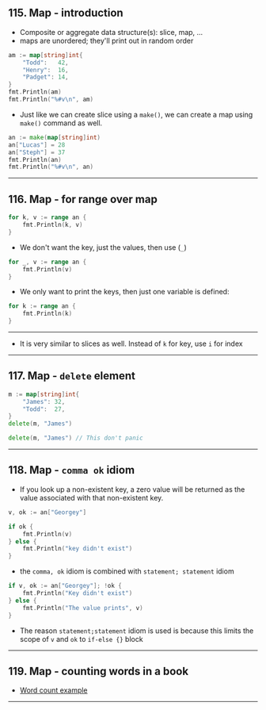 ## 115. Map - introduction

* Composite or aggregate data structure(s): slice, map, ...
* maps are unordered; they'll print out in random order

```go
am := map[string]int{
    "Todd":   42,
    "Henry":  16,
    "Padget": 14,
}
fmt.Println(am)
fmt.Println("%#v\n", am)
```

* Just like we can create slice using a `make()`, we can create a map using `make()` command as well.

```go
an := make(map[string]int)
an["Lucas"] = 28
an["Steph"] = 37
fmt.Println(an)
fmt.Println("%#v\n", an)
```

***

## 116. Map - for range over map

```go
for k, v := range an {
    fmt.Println(k, v)
}
```
* We don't want the key, just the values, then use (`_`)
```go
for _, v := range an {
    fmt.Println(v)
}
```
* We only want to print the keys, then just one variable is defined:
```go
for k := range an {
    fmt.Println(k)
}
```
*** 

* It is very similar to slices as well. Instead of `k` for key, use `i` for index

***

## 117. Map - `delete` element

```go
m := map[string]int{
    "James": 32,
    "Todd":  27,
}
delete(m, "James")

delete(m, "James") // This don't panic
```

***

## 118.  Map - `comma ok` idiom

* If you look up a non-existent key, a zero value will be returned as the value associated with that non-existent key.
```go
v, ok := an["Georgey"]

if ok {
    fmt.Println(v)
} else {
    fmt.Println("key didn't exist")
}
```
* the `comma, ok` idiom is combined with `statement; statement` idiom

```go
if v, ok := an["Georgey"]; !ok {
    fmt.Println("Key didn't exist")
} else {
    fmt.Println("The value prints", v)
}
```

* The reason `statement;statement` idiom is used is because this limits the scope of `v` and `ok` to `if-else {}` block
***

## 119. Map - counting words in a book

* [Word count example](https://github.com/GoesToEleven/learn-to-code-go-version-03/tree/main/117-map-count-words)

***
